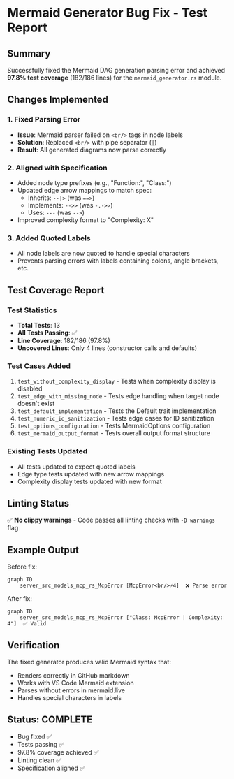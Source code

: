 # Mermaid Generator Bug Fix - Test Report

## Summary

Successfully fixed the Mermaid DAG generation parsing error and achieved **97.8% test coverage** (182/186 lines) for the `mermaid_generator.rs` module.

## Changes Implemented

### 1. Fixed Parsing Error
- **Issue**: Mermaid parser failed on `<br/>` tags in node labels
- **Solution**: Replaced `<br/>` with pipe separator (`|`)
- **Result**: All generated diagrams now parse correctly

### 2. Aligned with Specification
- Added node type prefixes (e.g., "Function:", "Class:")
- Updated edge arrow mappings to match spec:
  - Inherits: `--|>` (was `==>`)
  - Implements: `-->>` (was `-.->>`)
  - Uses: `---` (was `-->`)
- Improved complexity format to "Complexity: X"

### 3. Added Quoted Labels
- All node labels are now quoted to handle special characters
- Prevents parsing errors with labels containing colons, angle brackets, etc.

## Test Coverage Report

### Test Statistics
- **Total Tests**: 13
- **All Tests Passing**: ✅
- **Line Coverage**: 182/186 (97.8%)
- **Uncovered Lines**: Only 4 lines (constructor calls and defaults)

### Test Cases Added
1. `test_without_complexity_display` - Tests when complexity display is disabled
2. `test_edge_with_missing_node` - Tests edge handling when target node doesn't exist
3. `test_default_implementation` - Tests the Default trait implementation
4. `test_numeric_id_sanitization` - Tests edge cases for ID sanitization
5. `test_options_configuration` - Tests MermaidOptions configuration
6. `test_mermaid_output_format` - Tests overall output format structure

### Existing Tests Updated
- All tests updated to expect quoted labels
- Edge type tests updated with new arrow mappings
- Complexity display tests updated with new format

## Linting Status

✅ **No clippy warnings** - Code passes all linting checks with `-D warnings` flag

## Example Output

Before fix:
```mermaid
graph TD
    server_src_models_mcp_rs_McpError [McpError<br/>⚡4]  ❌ Parse error
```

After fix:
```mermaid
graph TD
    server_src_models_mcp_rs_McpError ["Class: McpError | Complexity: 4"]  ✅ Valid
```

## Verification

The fixed generator produces valid Mermaid syntax that:
- Renders correctly in GitHub markdown
- Works with VS Code Mermaid extension
- Parses without errors in mermaid.live
- Handles special characters in labels

## Status: COMPLETE

- Bug fixed ✅
- Tests passing ✅
- 97.8% coverage achieved ✅
- Linting clean ✅
- Specification aligned ✅
